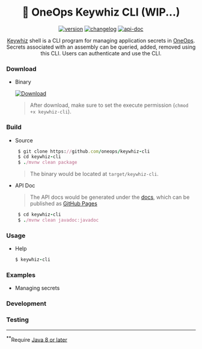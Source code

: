 <div align="center">

# :shell: OneOps Keywhiz CLI (WIP...)

 [![version][release-svg]][release-url] [![changelog][cl-svg]][cl-url] [![api-doc][apidoc-svg]][apidoc-url]

[Keywhiz][keywhiz] shell is a CLI program for managing application secrets in [OneOps][oneops]. Secrets associated with an assembly can be queried, added, removed using this CLI. Users can authenticate and use the CLI.

</div>

### Download

* Binary

   [![Download][release-svg]][download-url]

   > After download, make sure to set the execute permission (`chmod +x keywhiz-cli`).

### Build

- Source

    ```ruby
     $ git clone https://github.com/oneops/keywhiz-cli
     $ cd keywhiz-cli
     $ ./mvnw clean package
    ```
    
    > The binary would be located at `target/keywhiz-cli`.

- API Doc

    > The API docs would be generated under the [docs](docs/api), which can be published as [GitHub Pages][github-pages]
    
    ```ruby
     $ cd keywhiz-cli
     $ ./mvnw clean javadoc:javadoc
    ```
        
### Usage

* Help

    ```ruby
    $ keywhiz-cli
    ```

### Examples

* Managing secrets 

### Development


### Testing



-----------------
<sup><b>**</b></sup>Require [Java 8 or later][java-download]

<!-- Badges -->

[oneops]: http://oneops.com/
[keywhiz]: https://github.com/square/keywhiz

[apidoc-url]: https://oneops.github.io/keywhiz-cli/api
[apidoc-svg]: https://img.shields.io/badge/api--doc-latest-ff69b4.svg?style=flat-square

[cl-url]: https://github.com/oneops/keywhiz-cli/blob/master/CHANGELOG.md#011---2017-05-31
[cl-svg]: https://img.shields.io/badge/change--log-0.1.1-blue.svg?style=flat-square

[release-url]: https://github.com/oneops/keywhiz-cli/releases/latest
[download-url]: https://github.com/oneops/keywhiz-cli/releases/download/0.1.1/keywhiz-cli
[release-svg]: https://img.shields.io/github/release/oneops/keywhiz-cli.svg?style=flat-square

[execjar-url]: https://github.com/oneops/keywhiz-cli/releases/download/0.1.1/keywhiz-cli.jar
[execjar-svg]: https://img.shields.io/badge/exec--jar-0.1.1-00BCD4.svg?style=flat-square

[license-url]: https://github.com/oneops/keywhiz-cli/blob/master/LICENSE
[license-svg]: https://img.shields.io/github/license/oneops/keywhiz-cli.svg?style=flat-square

[total-dl-url]: https://github.com/oneops/keywhiz-cli/releases
[total-dl-svg]: https://img.shields.io/github/downloads/oneops/keywhiz-cli/total.svg?style=flat-square

[java-download]: http://www.oracle.com/technetwork/java/javase/downloads/index.html

[github-token]: https://github.com/settings/tokens
[github-pages]: https://pages.github.com/
[github-pages-pub]: https://help.github.com/articles/configuring-a-publishing-source-for-github-pages/

